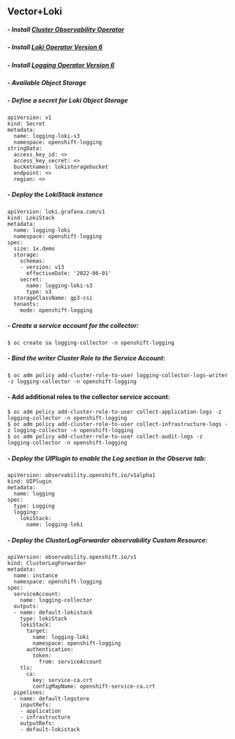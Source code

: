 ## Vector+Loki 
##### - Install [Cluster Observability Operator](https://docs.openshift.com/container-platform/4.15/observability/cluster_observability_operator/installing-the-cluster-observability-operator.html)
##### - Install [Loki Operator Version 6](https://docs.openshift.com/container-platform/4.15/observability/logging/log_storage/installing-log-storage.html#logging-loki-gui-install_installing-log-storage)
##### - Install [Logging Operator Version 6](https://docs.openshift.com/container-platform/4.15/observability/logging/log_storage/installing-log-storage.html#logging-loki-gui-install_installing-log-storage)
##### - Available Object Storage
##### - Define a secret for Loki Object Storage
```
apiVersion: v1
kind: Secret
metadata:
  name: logging-loki-s3
  namespace: openshift-logging
stringData:
  access_key_id: <>
  access_key_secret: <>
  bucketnames: lokistoragebucket
  endpoint: <>
  region: <>
```
##### - Deploy the LokiStack instance
```
apiVersion: loki.grafana.com/v1
kind: LokiStack
metadata:
  name: logging-loki
  namespace: openshift-logging
spec:
  size: 1x.demo
  storage:
    schemas:
    - version: v13
      effectiveDate: '2022-06-01'
    secret:
      name: logging-loki-s3
      type: s3
  storageClassName: gp3-csi
  tenants:
    mode: openshift-logging
```
##### - Create a service account for the collector:
```
$ oc create sa logging-collector -n openshift-logging
```

##### - Bind the writer Cluster Role to the Service Account:
```
$ oc adm policy add-cluster-role-to-user logging-collector-logs-writer -z logging-collector -n openshift-logging
```
#### - Add additional roles to the collector service account:
```
$ oc adm policy add-cluster-role-to-user collect-application-logs -z logging-collector -n openshift-logging
$ oc adm policy add-cluster-role-to-user collect-infrastructure-logs -z logging-collector -n openshift-logging
$ oc adm policy add-cluster-role-to-user collect-audit-logs -z logging-collector -n openshift-logging
```

##### - Deploy the UIPlugin to enable the Log section in the Observe tab:
```
apiVersion: observability.openshift.io/v1alpha1
kind: UIPlugin
metadata:
  name: logging
spec:
  type: Logging
  logging:
    lokiStack:
      name: logging-loki
```
##### - Deploy the ClusterLogForwarder observability Custom Resource:
```
apiVersion: observability.openshift.io/v1
kind: ClusterLogForwarder
metadata:
  name: instance
  namespace: openshift-logging
spec:
  serviceAccount:
    name: logging-collector
  outputs:
  - name: default-lokistack
    type: lokiStack
    lokiStack:
      target:
        name: logging-loki
        namespace: openshift-logging
      authentication:
        token:
          from: serviceAccount
    tls:
      ca:
        key: service-ca.crt
        configMapName: openshift-service-ca.crt
  pipelines:
  - name: default-logstore
    inputRefs:
    - application
    - infrastructure
    outputRefs:
    - default-lokistack
```
